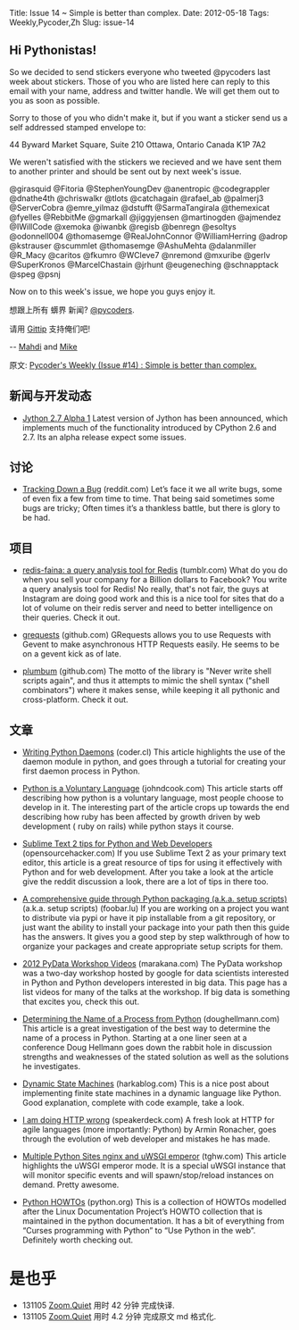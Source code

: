 Title: Issue 14 ~ Simple is better than complex. 
Date: 2012-05-18 
Tags: Weekly,Pycoder,Zh 
Slug: issue-14 
## Hi Pythonistas!

So we decided to send stickers everyone who tweeted @pycoders last week about stickers. Those of you who are listed here can reply to this email with your name, address and twitter handle. We will get them out to you as soon as possible.

Sorry to those of you who didn't make it, but if you want a sticker send us a self addressed stamped envelope to:

44 Byward Market Square, Suite 210
Ottawa, Ontario Canada 
K1P 7A2

We weren't satisfied with the stickers we recieved and we have sent them to another printer and should be sent out by next week's issue. 

@girasquid
@Fitoria
@StephenYoungDev
@anentropic
@codegrappler
@dnathe4th
@chriswalkr
@tlots
@catchagain
@rafael_ab
@palmerj3
@ServerCobra
@emre_yilmaz
@dstufft
@SarmaTangirala
@themexicat
@fyelles
@RebbitMe
@gmarkall
@jiggyjensen
@martinogden
@ajmendez
@IWillCode
@xemoka
@iwanbk
@regisb
@benregn
@esoltys
@odonnell004
@thomasemge
@RealJohnConnor
@WilliamHerring
@adrop
@kstrauser
@scummlet
@thomasemge
@AshuMehta
@dalanmiller
@R_Macy
@caritos
@fkumro
@WCleve7
@nremond
@mxuribe
@gerlv
@SuperKronos
@MarcelChastain
@jrhunt
@eugeneching
@schnapptack
@speg 
@psnj



Now on to this week's issue, we hope you guys enjoy it.  

想跟上所有 蠎界 新闻?
 [@pycoders](http://twitter.com/pycoders).

请用
[Gittip](https://www.gittip.com/PycodersWeekly)
支持俺们吧!

--
[Mahdi](https://twitter.com/#!/myusuf3) and [Mike](https://twitter.com/#!/mgrouchy)

原文: [Pycoder's Weekly (Issue #14) : Simple is better than complex.](http://us4.campaign-archive2.com/?u=9735795484d2e4c204da82a29&id=f6f2704baa)


## 新闻与开发动态

- [Jython 2.7 Alpha 1](http://fwierzbicki.blogspot.co.uk/2012/05/jython-27-alpha1-released.html)
Latest version of Jython has been announced, which implements much of the functionality introduced by CPython 2.6 and 2.7. Its an alpha release expect some issues.




## 讨论

- [Tracking Down a Bug](http://www.reddit.com/r/Python/comments/tpixc/ive_spent_the_past_week_tracking_down_a_bug_in/) (reddit.com)
Let’s face it we all write bugs, some of even fix a few from time to time. That being said sometimes some bugs are tricky; Often times it’s a thankless battle, but there is glory to be had. 


## 项目

- [redis-faina: a query analysis tool for Redis](http://instagram-engineering.tumblr.com/post/23132009381/redis-faina-a-query-analysis-tool-for-redis) (tumblr.com)
What do you do when you sell your company for a Billion dollars to Facebook? You write a query analysis tool for Redis! No really, that's not fair, the guys at Instagram are doing good work and this is a nice tool for sites that do a lot of volume on their redis server and need to better intelligence on their queries. Check it out.

- [grequests](https://github.com/kennethreitz/grequests) (github.com)
GRequests allows you to use Requests with Gevent to make asynchronous HTTP Requests easily. He seems to be on a gevent kick as of late.

- [plumbum](https://github.com/tomerfiliba/plumbum) (github.com)
The motto of the library is "Never write shell scripts again", and thus it attempts to mimic the shell syntax ("shell combinators") where it makes sense, while keeping it all pythonic and cross-platform. Check it out.



## 文章


- [Writing Python Daemons](http://coder.cl/2012/05/writing-python-daemons/) (coder.cl)
This article highlights the use of the daemon module in python, and goes through a tutorial for creating your first daemon process in Python.

- [Python is a Voluntary Language](http://www.johndcook.com/blog/2011/10/26/python-is-a-voluntary-language/) (johndcook.com)
This article starts off describing  how python is a voluntary language, most people choose to develop in it. The interesting part of the article crops up towards the end describing how ruby has been affected by growth driven by web development ( ruby on rails) while python stays it course.

- [Sublime Text 2 tips for Python and Web Developers](http://opensourcehacker.com/2012/05/11/sublime-text-2-tips-for-python-and-web-developers/) (opensourcehacker.com)
If you use Sublime Text 2 as your primary text editor, this article is a great resource of tips for using it effectively with Python and for web development. After you take a look at the article give the reddit discussion a look, there are a lot of tips in there too.

- [A comprehensive guide through Python packaging (a.k.a. setup scripts)](http://foobar.lu/wp/2012/05/13/a-comprehensive-step-through-python-packaging-a-k-a-setup-scripts/) (a.k.a. setup scripts) (foobar.lu)
If you are working on a project you want to distribute via pypi or have it pip installable from a git repository, or just want the ability to install your package into your path then this guide has the answers. It gives you a good step by step walkthrough of how to organize your packages and create appropriate setup scripts for them.

- [2012 PyData Workshop Videos](http://marakana.com/s/2012_pydata_workshop,1090/index.html) (marakana.com)
The PyData workshop was a two-day workshop hosted by google for data scientists interested in Python and Python developers interested in big data. This page has a list videos for many of the talks at the workshop. If big data is something that excites you, check this out.

- [Determining the Name of a Process from Python](http://www.doughellmann.com/articles/how-tos/python-process-name/index.html) (doughellmann.com)
This article is a great investigation of the best way to determine the name of a process in Python. Starting at a one liner seen at a conference Doug Hellmann goes down the rabbit hole in discussion strengths and weaknesses of the stated solution as well as the solutions he investigates.

- [Dynamic State Machines](http://harkablog.com/dynamic-state-machines.html) (harkablog.com)
This is a nice post about implementing finite state machines in a dynamic language like Python. Good explanation, complete with code example, take a look.

- [I am doing HTTP wrong](https://speakerdeck.com/u/mitsuhiko/p/i-am-doing-http-wrong) (speakerdeck.com)
A fresh look at HTTP for agile languages (more importantly: Python) by Armin Ronacher, goes through the evolution of web developer and mistakes he has made.

- [Multiple Python Sites nginx and uWSGI emperor](http://tghw.com/blog/multiple-django-and-flask-sites-with-nginx-and-uwsgi-emperor) (tghw.com)
This article highlights the uWSGI emperor mode. It is a special uWSGI instance that will monitor specific events and will spawn/stop/reload instances on demand. Pretty awesome.

- [Python HOWTOs](http://docs.python.org/release/3.1.5/howto/index.html) (python.org)
This is a collection of HOWTOs modelled after the Linux Documentation Project’s HOWTO collection that is maintained in the python documentation. It has a bit of everything from “Curses programming with Python” to “Use Python in the web”. Definitely worth checking out.


# 是也乎

- 131105 [Zoom.Quiet](http://zoomquiet.org/) 用时 42 分钟 完成快译.
- 131105 [Zoom.Quiet](http://zoomquiet.org/) 用时 4.2 分钟 完成原文 md 格式化.

